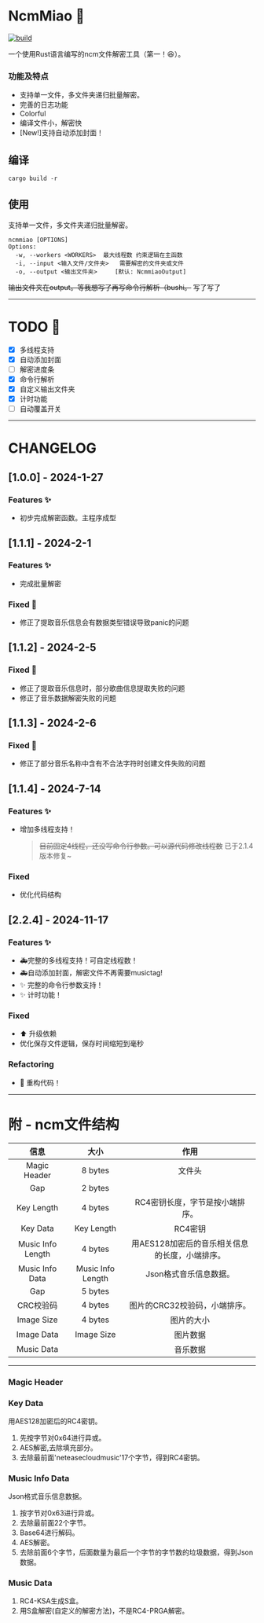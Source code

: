 # NcmMiao :tada:
[![build](https://github.com/Lkhsss/NcmMiao/actions/workflows/build.yml/badge.svg?event=push)](https://github.com/Lkhsss/NcmMiao/actions/workflows/build.yml)

一个使用Rust语言编写的ncm文件解密工具（第一！😆）。

### 功能及特点
 - 支持单一文件，多文件夹递归批量解密。
 - 完善的日志功能
 - Colorful
 - 编译文件小，解密快
 - [New!]支持自动添加封面！

## 编译
```
cargo build -r
```

## 使用
支持单一文件，多文件夹递归批量解密。
```
ncmmiao [OPTIONS]
Options:
  -w, --workers <WORKERS>  最大线程数 约束逻辑在主函数
  -i, --input <输入文件/文件夹>   需要解密的文件夹或文件
  -o, --output <输出文件夹>     [默认: NcmmiaoOutput]
```

~~输出文件夹在output。等我想写了再写命令行解析（bushi。~~ 写了写了

---

# TODO :construction:
 - [x] 多线程支持
 - [x] 自动添加封面
 - [ ] 解密进度条
 - [x] 命令行解析
 - [x] 自定义输出文件夹
 - [x] 计时功能
 - [ ] 自动覆盖开关

---

# CHANGELOG
## [1.0.0] - 2024-1-27
### Features :sparkles:
- 初步完成解密函数。主程序成型

## [1.1.1] - 2024-2-1
### Features :sparkles:
- 完成批量解密
### Fixed :bug:
- 修正了提取音乐信息会有数据类型错误导致panic的问题

## [1.1.2] - 2024-2-5
### Fixed :bug:
 - 修正了提取音乐信息时，部分歌曲信息提取失败的问题
 - 修正了音乐数据解密失败的问题
## [1.1.3] - 2024-2-6
### Fixed :bug:
 - 修正了部分音乐名称中含有不合法字符时创建文件失败的问题
## [1.1.4] - 2024-7-14
### Features :sparkles:
- 增加多线程支持！
  > ~~目前固定4线程，还没写命令行参数。可以源代码修改线程数~~ 已于2.1.4版本修复~
### Fixed
- 优化代码结构

## [2.2.4] - 2024-11-17
### Features :sparkles:
- :ambulance:完整的多线程支持！可自定线程数！
- :ambulance:自动添加封面，解密文件不再需要musictag!
- :sparkles: 完整的命令行参数支持！
- :sparkles: 计时功能！
### Fixed
- :arrow_up: 升级依赖
- 优化保存文件逻辑，保存时间缩短到毫秒
### Refactoring
- :hammer: 重构代码！
---

# 附 - ncm文件结构
|信息|大小|作用|
|:-:|:-:|:-:|
|Magic Header|8 bytes|文件头|
|Gap|2 bytes||
|Key Length|4 bytes|RC4密钥长度，字节是按小端排序。|
|Key Data|Key Length|RC4密钥|
|Music Info Length|4 bytes|用AES128加密后的音乐相关信息的长度，小端排序。|
|Music Info Data|Music Info Length|Json格式音乐信息数据。|
|Gap|5 bytes||
|CRC校验码|4 bytes|图片的CRC32校验码，小端排序。|
|Image Size|4 bytes|图片的大小|
|Image Data|Image Size|图片数据|
|Music Data||音乐数据|
---
### Magic Header
### Key Data
用AES128加密后的RC4密钥。
1. 先按字节对0x64进行异或。
2. AES解密,去除填充部分。
3. 去除最前面'neteasecloudmusic'17个字节，得到RC4密钥。
### Music Info Data
Json格式音乐信息数据。
1. 按字节对0x63进行异或。
2. 去除最前面22个字节。
3. Base64进行解码。
4. AES解密。
6. 去除前面6个字节，后面数量为最后一个字节的字节数的垃圾数据，得到Json数据。

### Music Data
1. RC4-KSA生成S盒。
2. 用S盒解密(自定义的解密方法)，不是RC4-PRGA解密。


